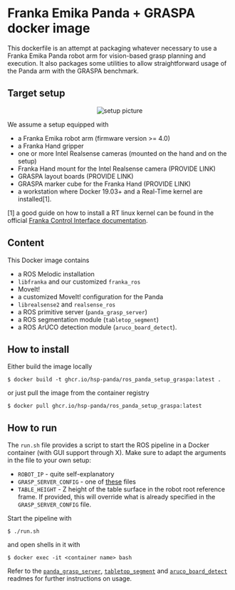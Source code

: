 # Franka Emika Panda + GRASPA docker image

This dockerfile is an attempt at packaging whatever necessary to use a Franka Emika Panda robot arm for vision-based grasp planning and execution. It also packages some utilities to allow straightforward usage of the Panda arm with the GRASPA benchmark.

## Target setup

<center>

![setup picture](https://i0.wp.com/dronebotworkshop.com/wp-content/uploads/2016/01/robot2-e1504969973917.png?resize=346%2C346)

</center>

We assume a setup equipped with

- a Franka Emika robot arm (firmware version >= 4.0)
- a Franka Hand gripper
- one or more Intel Realsense cameras (mounted on the hand and on the setup)
- Franka Hand mount for the Intel Realsense camera (PROVIDE LINK)
- GRASPA layout boards (PROVIDE LINK)
- GRASPA marker cube for the Franka Hand (PROVIDE LINK)
- a workstation where Docker 19.03+ and a Real-Time kernel are installed[1].


[1] a good guide on how to install a RT linux kernel can be found in the official [Franka Control Interface documentation](https://frankaemika.github.io/docs/installation_linux.html#setting-up-the-real-time-kernel).

## Content

This Docker image contains

- a ROS Melodic installation
- `libfranka` and our customized `franka_ros`
- MoveIt!
- a customized MoveIt! configuration for the Panda
- `librealsense2` and `realsense_ros`
- a ROS primitive server (`panda_grasp_server`)
- a ROS segmentation module (`tabletop_segment`)
- a ROS ArUCO detection module (`aruco_board_detect`).

## How to install

Either build the image locally

```shell
$ docker build -t ghcr.io/hsp-panda/ros_panda_setup_graspa:latest .
```

or just pull the image from the container registry

```shell
$ docker pull ghcr.io/hsp-panda/ros_panda_setup_graspa:latest
```

## How to run

The `run.sh` file provides a script to start the ROS pipeline in a Docker container (with GUI support through X). Make sure to adapt the arguments in the file to your own setup:

- `ROBOT_IP` - quite self-explanatory
- `GRASP_SERVER_CONFIG` - one of [these](https://github.com/hsp-panda/panda_grasp_server/tree/panda_graspa/config) files
- `TABLE_HEIGHT` - Z height of the table surface in the robot root reference frame. If provided, this will override what is already specified in the `GRASP_SERVER_CONFIG` file.

Start the pipeline with

```shell
$ ./run.sh
```

and open shells in it with

```shell
$ docker exec -it <container name> bash
```

Refer to the [`panda_grasp_server`](https://github.com/hsp-panda/panda_grasp_server/tree/panda_graspa/README.md), [`tabletop_segment`](https://github.com/fbottarel/utility-ros-nodes/src/tabletop_segment/README.md) and [`aruco_board_detect`](https://github.com/hsp-panda/aruco_board_detect/blob/main/README.md) readmes for further instructions on usage.